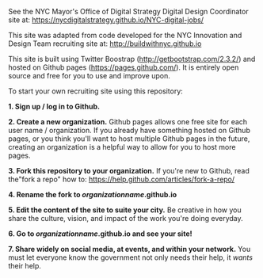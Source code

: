 See the NYC Mayor's Office of Digital Strategy Digital Design Coordinator site at: https://nycdigitalstrategy.github.io/NYC-digital-jobs/

This site was adapted from code developed for the NYC Innovation and Design Team recruiting site at: http://buildwithnyc.github.io

This site is built using Twitter Boostrap (http://getbootstrap.com/2.3.2/) and hosted on Github pages (https://pages.github.com/). It is entirely open source and free for you to use and improve upon. 

To start your own recruiting site using this repository: 

**1. Sign up / log in to Github.**

**2. Create a new organization.** Github pages allows one free site for each user name / organization. If you already have something hosted on Github pages, or you think you'll want to host multiple Github pages in the future, creating an organization is a helpful way to allow for you to host more pages. 

**3. Fork this repository to your organization.**
If you're new to Github, read the"fork a repo" how to: https://help.github.com/articles/fork-a-repo/

**4. Rename the fork to *organizationname*.github.io**

**5. Edit the content of the site to suite your city.** Be creative in how you share the culture, vision, and impact of the work you're doing everyday. 

**6. Go to *organizationname*.github.io and see your site!**

**7. Share widely on social media, at events, and within your network.** You must let everyone know the government not only needs their help, it *wants* their help. 
